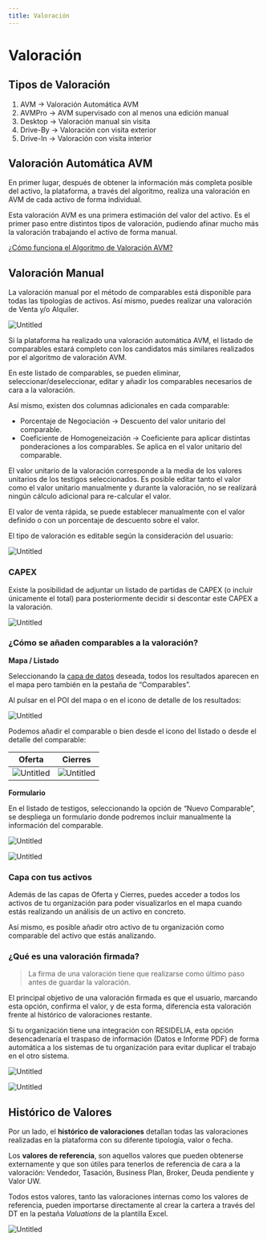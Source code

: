 ```yaml
---
title: Valoración
---
```

# Valoración

## Tipos de Valoración

1. AVM → Valoración Automática AVM
2. AVMPro → AVM supervisado con al menos una edición manual
3. Desktop → Valoración manual sin visita
4. Drive-By → Valoración con visita exterior
5. Drive-In → Valoración con visita interior

## Valoración Automática AVM

En primer lugar, después de obtener la información más completa posible del activo, la plataforma, a través del algoritmo, realiza una valoración en AVM de cada activo de forma individual.

Esta valoración AVM es una primera estimación del valor del activo. Es el primer paso entre distintos tipos de valoración, pudiendo afinar mucho más la valoración trabajando el activo de forma manual.

[¿Cómo funciona el Algoritmo de Valoración AVM?](/Faqs/Valuation/ValuationAlgorithm.md)

## Valoración Manual

La valoración manual por el método de comparables está disponible para todas las tipologías de activos. Así mismo, puedes realizar una valoración de Venta y/o Alquiler.

![Untitled](/images/AssetView/Valuation/Main.png)

Si la plataforma ha realizado una valoración automática AVM, el listado de comparables estará completo con los candidatos más similares realizados por el algoritmo de valoración AVM.

En este listado de comparables, se pueden eliminar, seleccionar/deseleccionar, editar y añadir los comparables necesarios de cara a la valoración.

Así mismo, existen dos columnas adicionales en cada comparable:

* Porcentaje de Negociación → Descuento del valor unitario del comparable.
* Coeficiente de Homogeneización → Coeficiente para aplicar distintas ponderaciones a los comparables. Se aplica en el valor unitario del comparable.

El valor unitario de la valoración corresponde a la media de los valores unitarios de los testigos seleccionados. Es posible editar tanto el valor como el valor unitario manualmente y durante la valoración, no se realizará ningún cálculo adicional para re-calcular el valor.

El valor de venta rápida, se puede establecer manualmente con el valor definido o con un porcentaje de descuento sobre el valor.

El tipo de valoración es editable según la consideración del usuario:

![Untitled](/images/AssetView/Valuation/Types.png)

### CAPEX

Existe la posibilidad de adjuntar un listado de partidas de CAPEX (o incluir únicamente el total) para posteriormente decidir si descontar este CAPEX a la valoración.

![Untitled](/images/AssetView/Valuation/CAPEX.png)

### ¿Cómo se añaden comparables a la valoración?

**Mapa / Listado**

Seleccionando la [capa de datos](/Assets/Map.html#capas-de-datos) deseada, todos los resultados aparecen en el mapa pero también en la pestaña de “Comparables”.

Al pulsar en el POI del mapa o en el icono de detalle de los resultados:

![Untitled](/images/AssetView/Valuation/Detail_Comparable_Button.png)

Podemos añadir el comparable o bien desde el icono del listado o desde el detalle del comparable:

| Oferta                                                             | Cierres                                                              |
| ------------------------------------------------------------------ | -------------------------------------------------------------------- |
| ![Untitled](/images/AssetView/Valuation/Detail_Comparable_Add.png) | ![Untitled](/images/AssetView/Valuation/Detail_Comparable_Add_2.png) |

**Formulario**

En el listado de testigos, seleccionando la opción de “Nuevo Comparable”, se despliega un formulario donde podremos incluir manualmente la información del comparable.

![Untitled](/images/AssetView/Valuation/New_Manual_Comparable.png)

![Untitled](/images/AssetView/Valuation/New_Manual_Comparable_2.png)



### Capa con tus activos

Además de las capas de Oferta y Cierres, puedes acceder a todos los activos de tu organización para poder visualizarlos en el mapa cuando estás realizando un análisis de un activo en concreto.

Así mismo, es posible añadir otro activo de tu organización como comparable del activo que estás analizando.





### ¿Qué es una valoración firmada?

> La firma de una valoración tiene que realizarse como último paso antes de guardar la valoración.

El principal objetivo de una valoración firmada es que el usuario, marcando esta opción, confirma el valor, y de esta forma, diferencia esta valoración frente al histórico de valoraciones restante.

Si tu organización tiene una integración con RESIDELIA, esta opción desencadenaría el traspaso de información (Datos e Informe PDF) de forma automática a los sistemas de tu organización para evitar duplicar el trabajo en el otro sistema.

![Untitled](/images/AssetView/Valuation/Signed_Valuation_Icon.png)

![Untitled](/images/AssetView/Valuation/Signed_Valuation_History.png)

## Histórico de Valores

Por un lado, el **histórico de valoraciones** detallan todas las valoraciones realizadas en la plataforma con su diferente tipología, valor o fecha.

Los **valores de referencia**, son aquellos valores que pueden obtenerse externamente y que son útiles para tenerlos de referencia de cara a la valoración: Vendedor, Tasación, Business Plan, Broker, Deuda pendiente y Valor UW.

Todos estos valores, tanto las valoraciones internas como los valores de referencia, pueden importarse directamente al crear la cartera a través del DT en la pestaña *Valuations* de la plantilla Excel.

![Untitled](/images/AssetView/Valuation/Valuations_History.png)